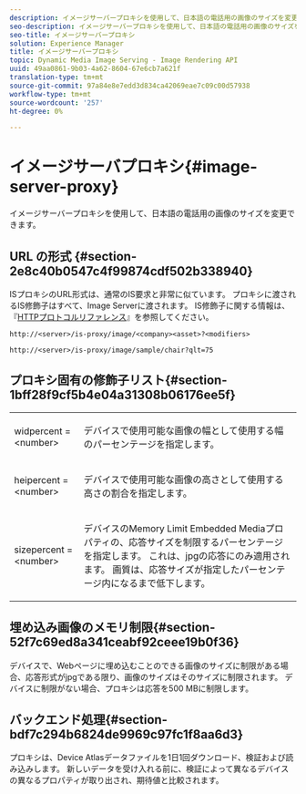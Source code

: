 ```yaml
---
description: イメージサーバープロキシを使用して、日本語の電話用の画像のサイズを変更できます。
seo-description: イメージサーバープロキシを使用して、日本語の電話用の画像のサイズを変更できます。
seo-title: イメージサーバープロキシ
solution: Experience Manager
title: イメージサーバープロキシ
topic: Dynamic Media Image Serving - Image Rendering API
uuid: 49aa0861-9b03-4a62-8604-67e6cb7a621f
translation-type: tm+mt
source-git-commit: 97a84e8e7edd3d834ca42069eae7c09c00d57938
workflow-type: tm+mt
source-wordcount: '257'
ht-degree: 0%

---
```



# イメージサーバプロキシ{#image-server-proxy}

イメージサーバープロキシを使用して、日本語の電話用の画像のサイズを変更できます。

## URL の形式 {#section-2e8c40b0547c4f99874cdf502b338940}

ISプロキシのURL形式は、通常のIS要求と非常に似ています。 プロキシに渡されるIS修飾子はすべて、Image Serverに渡されます。 IS修飾子に関する情報は、『[HTTPプロトコルリファレンス](../../is-api/http-ref/image-serving-api-ref/c-http-protocol-reference/c-introduction/c-introduction.md#concept-dbbd5241bc6248ad9b9d7f6c635c311e)』を参照してください。

`http://<server>/is-proxy/image/<company><asset>?<modifiers>`

`http://<server>/is-proxy/image/sample/chair?qlt=75`

## プロキシ固有の修飾子リスト{#section-1bff28f9cf5b4e04a31308b06176ee5f}

<table id="simpletable_40C1DFB183B54A79BCF65D51ED480CE0"> 
 <tr class="strow"> 
  <td class="stentry"> <p><span class="codeph"> widpercent =  &lt;number&gt;</span> </p></td> 
  <td class="stentry"> <p>デバイスで使用可能な画像の幅として使用する幅のパーセンテージを指定します。 </p></td> 
 </tr> 
 <tr class="strow"> 
  <td class="stentry"> <p><span class="codeph"> heipercent =  &lt;number&gt;</span> </p></td> 
  <td class="stentry"> <p>デバイスで使用可能な画像の高さとして使用する高さの割合を指定します。 </p></td> 
 </tr> 
 <tr class="strow"> 
  <td class="stentry"> <p><span class="codeph"> sizepercent =  &lt;number&gt;</span> </p></td> 
  <td class="stentry"> <p>デバイスのMemory Limit Embedded Mediaプロパティの、応答サイズを制限するパーセンテージを指定します。 これは、jpgの応答にのみ適用されます。 画質は、応答サイズが指定したパーセンテージ内になるまで低下します。 </p></td> 
 </tr> 
</table>

## 埋め込み画像のメモリ制限{#section-52f7c69ed8a341ceabf92ceee19b0f36}

デバイスで、Webページに埋め込むことのできる画像のサイズに制限がある場合、応答形式がjpgである限り、画像のサイズはそのサイズに制限されます。 デバイスに制限がない場合、プロキシは応答を500 MBに制限します。

## バックエンド処理{#section-bdf7c294b6824de9969c97fc1f8aa6d3}

プロキシは、Device Atlasデータファイルを1日1回ダウンロード、検証および読み込みします。 新しいデータを受け入れる前に、検証によって異なるデバイスの異なるプロパティが取り出され、期待値と比較されます。
